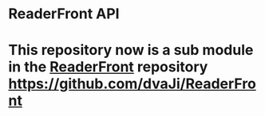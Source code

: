 # ReaderFront API

# **This repository now is a sub module in the [ReaderFront](https://github.com/dvaJi/ReaderFront) repository https://github.com/dvaJi/ReaderFront**
